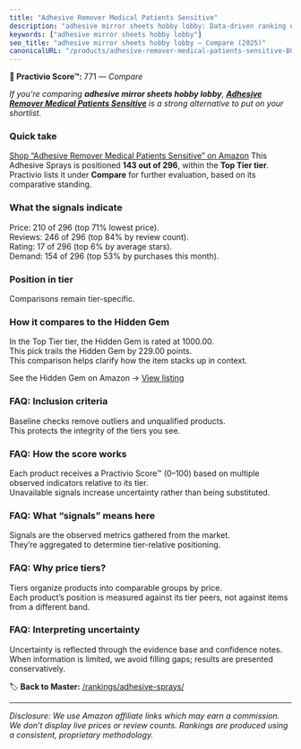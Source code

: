 ```yaml
---
title: "Adhesive Remover Medical Patients Sensitive"
description: "adhesive mirror sheets hobby lobby: Data-driven ranking using the Practivio Score™. Positioned by quality, value, demand, findability, momentum."
keywords: ["adhesive mirror sheets hobby lobby"]
seo_title: "adhesive mirror sheets hobby lobby — Compare (2025)"
canonicalURL: "/products/adhesive-remover-medical-patients-sensitive-B0DZ6PQVYX/"
---
```


**🛒 Practivio Score™:** 771 — _Compare_


*If you're comparing **adhesive mirror sheets hobby lobby**, **[Adhesive Remover Medical Patients Sensitive](https://www.amazon.com/dp/B0DZ6PQVYX?tag=practivio-20)** is a strong alternative to put on your shortlist.*
### Quick take
[Shop “Adhesive Remover Medical Patients Sensitive” on Amazon](https://www.amazon.com/dp/B0DZ6PQVYX?tag=practivio-20)
This Adhesive Sprays is positioned **143 out of 296**, within the **Top Tier tier**.  
Practivio lists it under **Compare** for further evaluation, based on its comparative standing.

### What the signals indicate
Price: 210 of 296 (top 71% lowest price).  
Reviews: 246 of 296 (top 84% by review count).  
Rating: 17 of 296 (top 6% by average stars).  
Demand: 154 of 296 (top 53% by purchases this month).

### Position in tier
Comparisons remain tier-specific.

### How it compares to the Hidden Gem
In the Top Tier tier, the Hidden Gem is rated at 1000.00.  
This pick trails the Hidden Gem by 229.00 points.  
This comparison helps clarify how the item stacks up in context.  

See the Hidden Gem on Amazon → [View listing](https://www.amazon.com/dp/B0B191V6VJ?tag=practivio-20)

### FAQ: Inclusion criteria
Baseline checks remove outliers and unqualified products.  
This protects the integrity of the tiers you see.

### FAQ: How the score works
Each product receives a Practivio Score™ (0–100) based on multiple observed indicators relative to its tier.  
Unavailable signals increase uncertainty rather than being substituted.

### FAQ: What “signals” means here
Signals are the observed metrics gathered from the market.  
They’re aggregated to determine tier-relative positioning.

### FAQ: Why price tiers?
Tiers organize products into comparable groups by price.  
Each product’s position is measured against its tier peers, not against items from a different band.

### FAQ: Interpreting uncertainty
Uncertainty is reflected through the evidence base and confidence notes.  
When information is limited, we avoid filling gaps; results are presented conservatively.

<!-- Missing template for Compare/CompareWithinPriceClass -->


🏷️ **Back to Master:** [/rankings/adhesive-sprays/](/rankings/adhesive-sprays/)

---
_Disclosure: We use Amazon affiliate links which may earn a commission. We don’t display live prices or review counts. Rankings are produced using a consistent, proprietary methodology._
